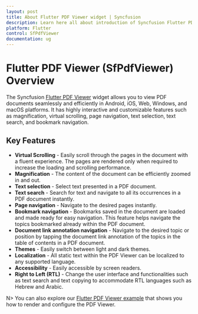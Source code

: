 ```yaml
---
layout: post
title: About Flutter PDF Viewer widget | Syncfusion
description: Learn here all about introduction of Syncfusion Flutter PDF Viewer (SfPdfViewer) widget, its features, and more.
platform: Flutter
control: SfPdfViewer
documentation: ug
---
```


# Flutter PDF Viewer (SfPdfViewer) Overview

The Syncfusion [Flutter PDF Viewer](https://www.syncfusion.com/flutter-widgets/flutter-pdf-viewer) widget allows you to view PDF documents seamlessly and efficiently in Android, iOS, Web, Windows, and macOS platforms. It has highly interactive and customizable features such as magnification, virtual scrolling, page navigation, text selection, text search, and bookmark navigation.

## Key Features

* **Virtual Scrolling** - Easily scroll through the pages in the document with a fluent experience. The pages are rendered only when required to increase the loading and scrolling performance.
* **Magnification** - The content of the document can be efficiently zoomed in and out.
* **Text selection** - Select text presented in a PDF document.
* **Text search** - Search for text and navigate to all its occurrences in a PDF document instantly.
* **Page navigation** - Navigate to the desired pages instantly.
* **Bookmark navigation** - Bookmarks saved in the document are loaded and made ready for easy navigation. This feature helps navigate the topics bookmarked already within the PDF document.
* **Document link annotation navigation** - Navigate to the desired topic or position by tapping the document link annotation of the topics in the table of contents in a PDF document.
* **Themes** - Easily switch between light and dark themes.
* **Localization** - All static text within the PDF Viewer can be localized to any supported language.
* **Accessibility** - Easily accessible by screen readers.
* **Right to Left (RTL)** - Change the user interface and functionalities such as text search and text copying to accommodate RTL languages such as Hebrew and Arabic.

N> You can also explore our [Flutter PDF Viewer example](https://flutter.syncfusion.com/#/pdf-viewer/getting-started) that shows you how to render and configure the PDF Viewer.
